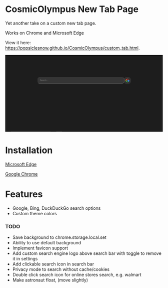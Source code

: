 # CosmicOlympus New Tab Page

Yet another take on a custom new tab page.

Works on Chrome and Microsoft Edge

View it here: https://popsiclesnow.github.io/CosmicOlympus/custom_tab.html.

![screenshot of page](tab.png)

# Installation
[Microsoft Edge](https://docs.microsoft.com/en-us/microsoft-edge/extensions/guides/adding-and-removing-extensions#adding-an-extension)

[Google Chrome](https://support.google.com/chrome/a/answer/2714278)

# Features
 - Google, Bing, DuckDuckGo search options
 - Custom theme colors

### TODO
 - Save background to chrome.storage.local.set
 - Ability to use default background
 - Implement favicon support
 - Add custom search engine logo above search bar with toggle to remove it in settings
 - Add clickable search icon in search bar
 - Privacy mode to search without cache/cookies
 - Double click search icon for online stores search, e.g. walmart
 - Make astronaut float, (move slightly)
